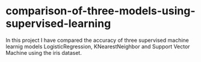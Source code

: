 # comparison-of-three-models-using-supervised-learning
In this project I have compared the accuracy of three supervised machine learnig models LogisticRegression, KNearestNeighbor and Support Vector Machine using the iris dataset.
